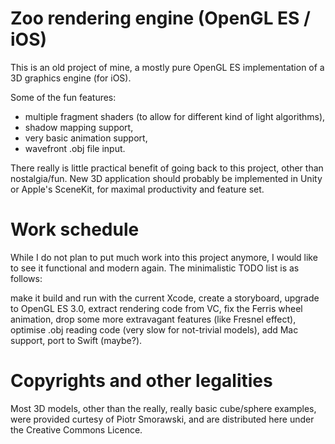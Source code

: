 # Zoo rendering engine (OpenGL ES / iOS)

This is an old project of mine, a mostly pure OpenGL ES implementation of a 3D graphics engine (for iOS).

Some of the fun features:
* multiple fragment shaders (to allow for different kind of light algorithms),
* shadow mapping support,
* very basic animation support,
* wavefront .obj file input.

There really is little practical benefit of going back to this project, other than nostalgia/fun.
New 3D application should probably be implemented in Unity or Apple's SceneKit, for maximal productivity and feature set.

# Work schedule

While I do not plan to put much work into this project anymore, I would like to see it functional and modern again. The minimalistic TODO list is as follows:

make it build and run with the current Xcode,
create a storyboard, 
upgrade to OpenGL ES 3.0,
extract rendering code from VC,
fix the Ferris wheel animation,
drop some more extravagant features (like Fresnel effect),
optimise .obj reading code (very slow for not-trivial models),
add Mac support,
port to Swift (maybe?).

# Copyrights and other legalities

Most 3D models, other than the really, really basic cube/sphere examples, were provided curtesy of Piotr Smorawski, and are distributed here under the Creative Commons Licence.